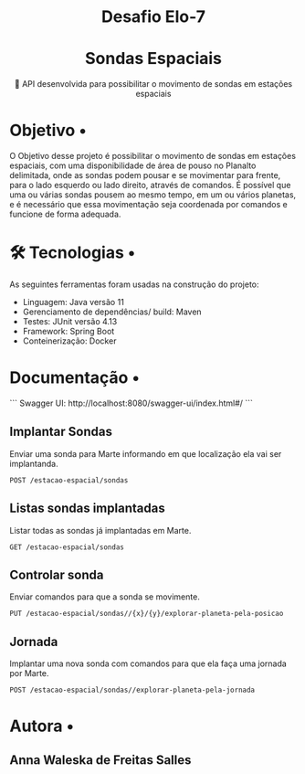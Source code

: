 <h1 align="center">Desafio Elo-7 </h1>

<h1 align="center">
    Sondas Espaciais
</h1>
<p align="center">🚀 API desenvolvida para possibilitar o movimento de sondas em estações espaciais</p>

<p align="center">
 <h1> Objetivo • </h1>

 O Objetivo desse projeto é possibilitar o movimento de sondas em estações espaciais, com uma disponibilidade de área de pouso no Planalto delimitada, onde as sondas podem pousar e se movimentar para frente, para o lado esquerdo ou lado direito, através de comandos. 
 É possível que uma ou várias sondas pousem ao mesmo tempo, em um ou vários planetas, e é necessário que essa movimentação seja coordenada por comandos e funcione de forma adequada.

<p align="center">
 <h1> 🛠 Tecnologias •</h1>

As seguintes ferramentas foram usadas na construção do projeto:
- Linguagem: Java versão 11
- Gerenciamento de dependências/ build: Maven 
- Testes: JUnit versão 4.13
- Framework: Spring Boot
- Conteinerização: Docker

<p align="center">
<h1> Documentação • </h1>
```
Swagger UI: http://localhost:8080/swagger-ui/index.html#/
```

## Implantar Sondas

Enviar uma sonda para Marte informando em que localização ela vai ser implantanda.
```
POST /estacao-espacial/sondas
```

## Listas sondas implantadas
Listar todas as sondas já implantadas em Marte.
```
GET /estacao-espacial/sondas
```

## Controlar sonda
Enviar comandos para que a sonda se movimente.
```
PUT /estacao-espacial/sondas//{x}/{y}/explorar-planeta-pela-posicao
```

## Jornada
Implantar uma nova sonda com comandos para que ela faça uma jornada por Marte.
```
POST /estacao-espacial/sondas//explorar-planeta-pela-jornada
```


<p align="center">
 <h1> Autora • </h1>
</p>

## Anna Waleska de Freitas Salles